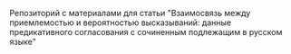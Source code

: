 Репозиторий с материалами для статьи "Взаимосвязь между приемлемостью и вероятностью высказываний: данные предикативного согласования с сочиненным подлежащим в русском языке"
